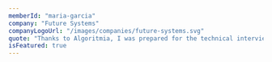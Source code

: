 ```yaml
---
memberId: "maria-garcia"
company: "Future Systems"
companyLogoUrl: "/images/companies/future-systems.svg"
quote: "Thanks to Algoritmia, I was prepared for the technical interviews and landed a role at my top-choice company."
isFeatured: true
---
```

